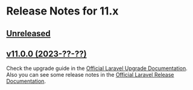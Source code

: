 # Release Notes for 11.x

## [Unreleased](https://github.com/laravel/framework/compare/v11.0.0..master)


## [v11.0.0 (2023-??-??)](https://github.com/laravel/framework/compare/v11.0.0...master)

Check the upgrade guide in the [Official Laravel Upgrade Documentation](https://laravel.com/docs/11.x/upgrade). Also you can see some release notes in the [Official Laravel Release Documentation](https://laravel.com/docs/11.x/releases).
